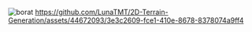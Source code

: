
![borat](https://github.com/LunaTMT/2D-Terrain-Generation/assets/44672093/e97f4393-2ef1-488d-bc54-56457fc022a6)
https://github.com/LunaTMT/2D-Terrain-Generation/assets/44672093/3e3c2609-fce1-410e-8678-8378074a9ff4

